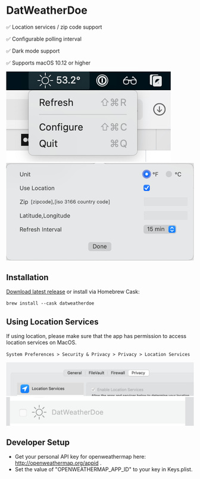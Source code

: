 # DatWeatherDoe

✅ Location services / zip code support

✅ Configurable polling interval

✅ Dark mode support

✅ Supports macOS 10.12 or higher

![alt tag](screenshot_1.png)
![alt tag](screenshot_2.png)

## Installation

[Download latest release](https://github.com/inderdhir/DatWeatherDoe/releases/latest) or install via Homebrew Cask:

    brew install --cask datweatherdoe

## Using Location Services

If using location, please make sure that the app has permission to access location services on MacOS.

`System Preferences > Security & Privacy > Privacy > Location Services`

![alt tag](location_services_1.png)
![alt tag](location_services_2.png)

## Developer Setup

- Get your personal API key for openweathermap here: http://openweathermap.org/appid . 
- Set the value of "OPENWEATHERMAP_APP_ID" to your key in Keys.plist. 

